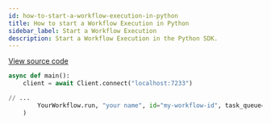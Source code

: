 ```yaml
---
id: how-to-start-a-workflow-execution-in-python
title: How to start a Workflow Execution in Python
sidebar_label: Start a Workflow Execution
description: Start a Workflow Execution in the Python SDK.
---
```


<a class="dacx-source-link" href="https://github.com/temporalio/documentation-samples-python/blob/dacx-poc/your_app/run_workflow_dacx.py">View source code</a>

```py
async def main():
    client = await Client.connect("localhost:7233")

// ...
        YourWorkflow.run, "your name", id="my-workflow-id", task_queue="my-task-queue"
    )
```
